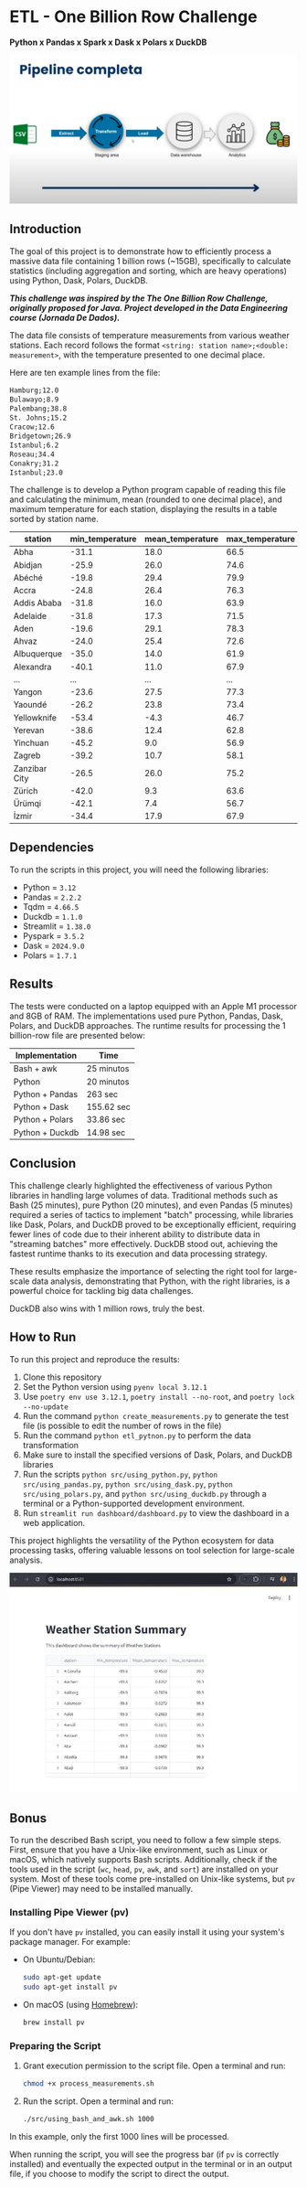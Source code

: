 # ETL - One Billion Row Challenge

**Python x Pandas x Spark x Dask x Polars x DuckDB**

![Project_Flow](img/ETL_pipeline.JPG)

## Introduction

The goal of this project is to demonstrate how to efficiently process a massive data file containing 1 billion rows (~15GB), specifically to calculate statistics (including aggregation and sorting, which are heavy operations) using Python, Dask, Polars, DuckDB.

***This challenge was inspired by the The One Billion Row Challenge, originally proposed for Java. Project developed in the Data Engineering course (Jornada De Dados).***

The data file consists of temperature measurements from various weather stations. Each record follows the format `<string: station name>;<double: measurement>`, with the temperature presented to one decimal place.

Here are ten example lines from the file:

```
Hamburg;12.0
Bulawayo;8.9
Palembang;38.8
St. Johns;15.2
Cracow;12.6
Bridgetown;26.9
Istanbul;6.2
Roseau;34.4
Conakry;31.2
Istanbul;23.0
```

The challenge is to develop a Python program capable of reading this file and calculating the minimum, mean (rounded to one decimal place), and maximum temperature for each station, displaying the results in a table sorted by station name.

| station      | min_temperature | mean_temperature | max_temperature |
|--------------|-----------------|------------------|-----------------|
| Abha         | -31.1           | 18.0             | 66.5            |
| Abidjan      | -25.9           | 26.0             | 74.6            |
| Abéché       | -19.8           | 29.4             | 79.9            |
| Accra        | -24.8           | 26.4             | 76.3            |
| Addis Ababa  | -31.8           | 16.0             | 63.9            |
| Adelaide     | -31.8           | 17.3             | 71.5            |
| Aden         | -19.6           | 29.1             | 78.3            |
| Ahvaz        | -24.0           | 25.4             | 72.6            |
| Albuquerque  | -35.0           | 14.0             | 61.9            |
| Alexandra    | -40.1           | 11.0             | 67.9            |
| ...          | ...             | ...              | ...             |
| Yangon       | -23.6           | 27.5             | 77.3            |
| Yaoundé      | -26.2           | 23.8             | 73.4            |
| Yellowknife  | -53.4           | -4.3             | 46.7            |
| Yerevan      | -38.6           | 12.4             | 62.8            |
| Yinchuan     | -45.2           | 9.0              | 56.9            |
| Zagreb       | -39.2           | 10.7             | 58.1            |
| Zanzibar City| -26.5           | 26.0             | 75.2            |
| Zürich       | -42.0           | 9.3              | 63.6            |
| Ürümqi       | -42.1           | 7.4              | 56.7            |
| İzmir        | -34.4           | 17.9             | 67.9            |

## Dependencies
To run the scripts in this project, you will need the following libraries:

* Python = `3.12`
* Pandas = `2.2.2`
* Tqdm = `4.66.5`
* Duckdb = `1.1.0`
* Streamlit = `1.38.0`
* Pyspark = `3.5.2`
* Dask = `2024.9.0`
* Polars = `1.7.1`


## Results
The tests were conducted on a laptop equipped with an Apple M1 processor and 8GB of RAM. The implementations used pure Python, Pandas, Dask, Polars, and DuckDB approaches. The runtime results for processing the 1 billion-row file are presented below:

| Implementation | Time |
| --- | --- |
| Bash + awk | 25 minutos |
| Python | 20 minutos |
| Python + Pandas | 263 sec |
| Python + Dask | 155.62 sec  |
| Python + Polars | 33.86 sec |
| Python + Duckdb | 14.98 sec |

## Conclusion

This challenge clearly highlighted the effectiveness of various Python libraries in handling large volumes of data. Traditional methods such as Bash (25 minutes), pure Python (20 minutes), and even Pandas (5 minutes) required a series of tactics to implement "batch" processing, while libraries like Dask, Polars, and DuckDB proved to be exceptionally efficient, requiring fewer lines of code due to their inherent ability to distribute data in "streaming batches" more effectively. DuckDB stood out, achieving the fastest runtime thanks to its execution and data processing strategy.

These results emphasize the importance of selecting the right tool for large-scale data analysis, demonstrating that Python, with the right libraries, is a powerful choice for tackling big data challenges.

DuckDB also wins with 1 million rows, truly the best.

## How to Run

To run this project and reproduce the results:

1. Clone this repository
2. Set the Python version using `pyenv local 3.12.1`
3. Use `poetry env use 3.12.1`, `poetry install --no-root`, and `poetry lock --no-update`
4. Run the command `python create_measurements.py` to generate the test file (is possible to edit the number of rows in the file)
5. Run the command `python etl_pytnon.py` to perform the data transformation
6. Make sure to install the specified versions of Dask, Polars, and DuckDB libraries
7. Run the scripts `python src/using_python.py`, `python src/using_pandas.py`, `python src/using_dask.py`, `python src/using_polars.py`, and `python src/using_duckdb.py` through a terminal or a Python-supported development environment.
8. Run `streamlit run dashboard/dashboard.py` to view the dashboard in a web application.

This project highlights the versatility of the Python ecosystem for data processing tasks, offering valuable lessons on tool selection for large-scale analysis.

![Project_Flow](img/Streamlit_localhost.JPG)

## Bonus

To run the described Bash script, you need to follow a few simple steps. First, ensure that you have a Unix-like environment, such as Linux or macOS, which natively supports Bash scripts. Additionally, check if the tools used in the script (`wc`, `head`, `pv`, `awk`, and `sort`) are installed on your system. Most of these tools come pre-installed on Unix-like systems, but `pv` (Pipe Viewer) may need to be installed manually.

### Installing Pipe Viewer (pv)

If you don't have `pv` installed, you can easily install it using your system's package manager. For example:

* On Ubuntu/Debian:
    
    ```bash
    sudo apt-get update
    sudo apt-get install pv
    ```
    
* On macOS (using [Homebrew](https://brew.sh/)):
    
    ```bash
    brew install pv
    ```

### Preparing the Script
 
1. Grant execution permission to the script file. Open a terminal and run:
    
    ```bash
    chmod +x process_measurements.sh
    ```

2. Run the script. Open a terminal and run:
   
   ```bash
   ./src/using_bash_and_awk.sh 1000
   ```

In this example, only the first 1000 lines will be processed.

When running the script, you will see the progress bar (if `pv` is correctly installed) and eventually the expected output in the terminal or in an output file, if you choose to modify the script to direct the output.
